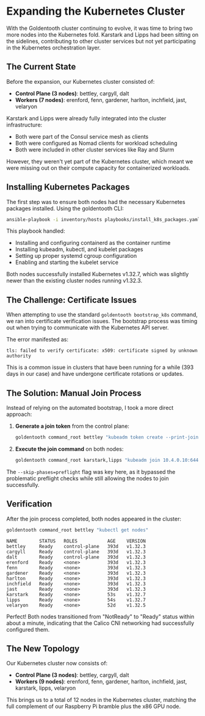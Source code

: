 # Expanding the Kubernetes Cluster

With the Goldentooth cluster continuing to evolve, it was time to bring two more nodes into the Kubernetes fold. Karstark and Lipps had been sitting on the sidelines, contributing to other cluster services but not yet participating in the Kubernetes orchestration layer.

## The Current State

Before the expansion, our Kubernetes cluster consisted of:

- **Control Plane (3 nodes)**: bettley, cargyll, dalt
- **Workers (7 nodes)**: erenford, fenn, gardener, harlton, inchfield, jast, velaryon

Karstark and Lipps were already fully integrated into the cluster infrastructure:
- Both were part of the Consul service mesh as clients
- Both were configured as Nomad clients for workload scheduling
- Both were included in other cluster services like Ray and Slurm

However, they weren't yet part of the Kubernetes cluster, which meant we were missing out on their compute capacity for containerized workloads.

## Installing Kubernetes Packages

The first step was to ensure both nodes had the necessary Kubernetes packages installed. Using the goldentooth CLI:

```bash
ansible-playbook -i inventory/hosts playbooks/install_k8s_packages.yaml --limit karstark,lipps
```

This playbook handled:
- Installing and configuring containerd as the container runtime
- Installing kubeadm, kubectl, and kubelet packages
- Setting up proper systemd cgroup configuration
- Enabling and starting the kubelet service

Both nodes successfully installed Kubernetes v1.32.7, which was slightly newer than the existing cluster nodes running v1.32.3.

## The Challenge: Certificate Issues

When attempting to use the standard `goldentooth bootstrap_k8s` command, we ran into certificate verification issues. The bootstrap process was timing out when trying to communicate with the Kubernetes API server.

The error manifested as:
```
tls: failed to verify certificate: x509: certificate signed by unknown authority
```

This is a common issue in clusters that have been running for a while (393 days in our case) and have undergone certificate rotations or updates.

## The Solution: Manual Join Process

Instead of relying on the automated bootstrap, I took a more direct approach:

1. **Generate a join token** from the control plane:
   ```bash
   goldentooth command_root bettley "kubeadm token create --print-join-command"
   ```

2. **Execute the join command** on both nodes:
   ```bash
   goldentooth command_root karstark,lipps "kubeadm join 10.4.0.10:6443 --token yi3zz8.qf0ziy9ce7nhnkjv --discovery-token-ca-cert-hash sha256:0d6c8981d10e407429e135db4350e6bb21382af57addd798daf6c3c5663ac964 --skip-phases=preflight"
   ```

The `--skip-phases=preflight` flag was key here, as it bypassed the problematic preflight checks while still allowing the nodes to join successfully.

## Verification

After the join process completed, both nodes appeared in the cluster:

```bash
goldentooth command_root bettley "kubectl get nodes"
```

```
NAME        STATUS   ROLES           AGE    VERSION
bettley     Ready    control-plane   393d   v1.32.3
cargyll     Ready    control-plane   393d   v1.32.3
dalt        Ready    control-plane   393d   v1.32.3
erenford    Ready    <none>          393d   v1.32.3
fenn        Ready    <none>          393d   v1.32.3
gardener    Ready    <none>          393d   v1.32.3
harlton     Ready    <none>          393d   v1.32.3
inchfield   Ready    <none>          393d   v1.32.3
jast        Ready    <none>          393d   v1.32.3
karstark    Ready    <none>          53s    v1.32.7
lipps       Ready    <none>          54s    v1.32.7
velaryon    Ready    <none>          52d    v1.32.5
```

Perfect! Both nodes transitioned from "NotReady" to "Ready" status within about a minute, indicating that the Calico CNI networking had successfully configured them.

## The New Topology

Our Kubernetes cluster now consists of:

- **Control Plane (3 nodes)**: bettley, cargyll, dalt
- **Workers (9 nodes)**: erenford, fenn, gardener, harlton, inchfield, jast, karstark, lipps, velaryon

This brings us to a total of 12 nodes in the Kubernetes cluster, matching the full complement of our Raspberry Pi bramble plus the x86 GPU node.

